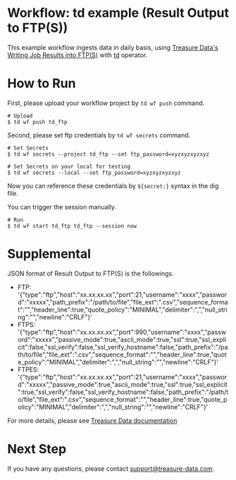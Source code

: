 # Workflow: td example (Result Output to FTP(S))

This example workflow ingests data in daily basis, using [Treasure Data's Writing Job Results into FTP(S)](https://docs.treasuredata.com/articles/result-into-ftp) with [td](http://docs.digdag.io/operators/td.html) operator.

# How to Run

First, please upload your workflow project by `td wf push` command.

    # Upload
    $ td wf push td_ftp

Second, please set ftp credentials by `td wf secrets` command.

    # Set Secrets
    $ td wf secrets --project td_ftp --set ftp_password=xyzxyzxyzxyz

    # Set Secrets on your local for testing
    $ td wf secrets --local --set ftp_password=xyzxyzxyzxyz

Now you can reference these credentials by `${secret:}` syntax in the dig file.

You can trigger the session manually.

    # Run
    $ td wf start td_ftp td_ftp --session now
    
# Supplemental

JSON format of Result Output to FTP(S) is the followings.

- FTP: '{"type":"ftp","host":"xx.xx.xx.xx","port":21,"username":"xxxx","password":"xxxxx","path_prefix":"/path/to/file","file_ext":".csv","sequence_format":"","header_line":true,"quote_policy":"MINIMAL","delimiter":",","null_string":"","newline":"CRLF"}'
- FTPS: '{"type":"ftp","host":"xx.xx.xx.xx","port":990,"username":"xxxx","password":"xxxxx","passive_mode":true,"ascii_mode":true,"ssl":true,"ssl_explicit":false,"ssl_verify":false,"ssl_verify_hostname":false,"path_prefix":"/path/to/file","file_ext":".csv","sequence_format":"","header_line":true,"quote_policy":"MINIMAL","delimiter":",","null_string":"","newline":"CRLF"}'
- FTPES: '{"type":"ftp","host":"xx.xx.xx.xx","port":21,"username":"xxxx","password":"xxxxx","passive_mode":true,"ascii_mode":true,"ssl":true,"ssl_explicit":true,"ssl_verify":false,"ssl_verify_hostname":false,"path_prefix":"/path/to/file","file_ext":".csv","sequence_format":"","header_line":true,"quote_policy":"MINIMAL","delimiter":",","null_string":"","newline":"CRLF"}'

For more details, please see [Treasure Data documentation](https://docs.treasuredata.com/articles/result-into-ftp#usage-from-cli)

# Next Step

If you have any questions, please contact support@treasure-data.com.
